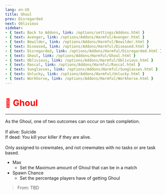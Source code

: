 ```yaml
---
lang: en-US
title: Ghoul
prev: Disregarded
next: Oblivious
sidebar:
- { text: Back to Addons, link: /options/settings/Addons.html }
- { text: Avenger, link: /options/Addons/Harmful/Avenger.html }
- { text: Bewilder, link: /options/Addons/Harmful/Bewilder.html }
- { text: Diseased, link: /options/Addons/Harmful/Diseased.html }
- { text: Disregarded, link: /options/Addons/Harmful/Disregarded.html }
- { text: Ghoul, link: /options/Addons/Harmful/Ghoul.html }
- { text: Oblivious, link: /options/Addons/Harmful/Oblivious.html }
- { text: Rascal, link: /options/Addons/Harmful/Rascal.html }
- { text: Sunglasses, link: /options/Addons/Harmful/Sunglasses.html }
- { text: Unlucky, link: /options/Addons/Harmful/Unlucky.html }
- { text: Workhorse, link: /options/Addons/Harmful/Workhorse.html }
---
```


# <font color=#ff0000>👻 <b>Ghoul</b></font> <Badge text="Harmful" type="tip" vertical="middle"/>
---

As the Ghoul, one of two outcomes can occur on task completion.<br><br>
If alive: Suicide<br>
If dead: You kill your killer if they are alive.<br><br>
Only assigned to crewmates, and not crewmates with no tasks or are task based.
* Max
  * Set the Maximum amount of Ghoul that can be in a match
* Spawn Chance
  * Set the percentage players have of getting Ghoul

> From: TBD